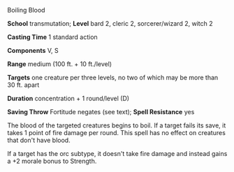 Boiling Blood

**School** transmutation; **Level** bard 2, cleric 2, sorcerer/wizard 2, witch 2

**Casting Time** 1 standard action

**Components** V, S

**Range** medium (100 ft. + 10 ft./level)

**Targets** one creature per three levels, no two of which may be more than 30 ft. apart

**Duration** concentration + 1 round/level (D)

**Saving Throw** Fortitude negates (see text); **Spell Resistance** yes

The blood of the targeted creatures begins to boil. If a target fails its save, it takes 1 point of fire damage per round. This spell has no effect on creatures that don't have blood.

If a target has the orc subtype, it doesn't take fire damage and instead gains a +2 morale bonus to Strength.

